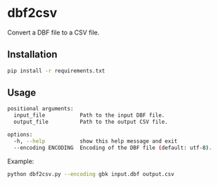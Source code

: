 # dbf2csv

Convert a DBF file to a CSV file.

## Installation

```bash
pip install -r requirements.txt
```

## Usage

```bash
positional arguments:
  input_file           Path to the input DBF file.
  output_file          Path to the output CSV file.

options:
  -h, --help           show this help message and exit
  --encoding ENCODING  Encoding of the DBF file (default: utf-8).
```

Example:

```bash
python dbf2csv.py --encoding gbk input.dbf output.csv
```
